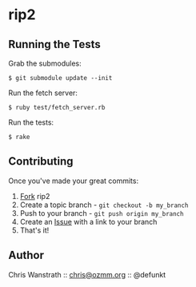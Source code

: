 rip2
====

Running the Tests
-----------------

Grab the submodules:

    $ git submodule update --init

Run the fetch server:

    $ ruby test/fetch_server.rb

Run the tests:

    $ rake

Contributing
------------

Once you've made your great commits:

1. [Fork][0] rip2
2. Create a topic branch - `git checkout -b my_branch`
3. Push to your branch - `git push origin my_branch`
4. Create an [Issue][1] with a link to your branch
5. That's it!

Author
------

Chris Wanstrath :: chris@ozmm.org :: @defunkt

[0]: http://help.github.com/forking/
[1]: http://github.com/defunkt/rip2/issues
